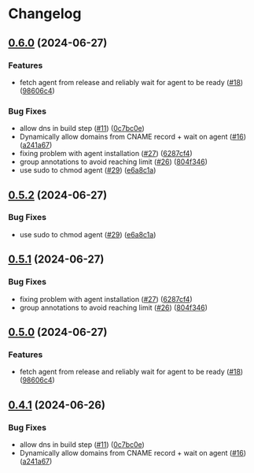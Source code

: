# Changelog

## [0.6.0](https://github.com/fallard84/bullfrog/compare/v0.5.2...v0.6.0) (2024-06-27)


### Features

* fetch agent from release and reliably wait for agent to be ready ([#18](https://github.com/fallard84/bullfrog/issues/18)) ([98606c4](https://github.com/fallard84/bullfrog/commit/98606c47408f749b09a1c2c65f9d46dbd4aa7a08))


### Bug Fixes

* allow dns in build step ([#11](https://github.com/fallard84/bullfrog/issues/11)) ([0c7bc0e](https://github.com/fallard84/bullfrog/commit/0c7bc0e45814594f0e965b03008816d3adfafde9))
* Dynamically allow domains from CNAME record + wait on agent ([#16](https://github.com/fallard84/bullfrog/issues/16)) ([a241a67](https://github.com/fallard84/bullfrog/commit/a241a6749ad41a69ddde1b16d80027509d1c9fce))
* fixing problem with agent installation ([#27](https://github.com/fallard84/bullfrog/issues/27)) ([6287cf4](https://github.com/fallard84/bullfrog/commit/6287cf455f993c8b4a1874eaf82520d7643b2f75))
* group annotations to avoid reaching limit ([#26](https://github.com/fallard84/bullfrog/issues/26)) ([804f346](https://github.com/fallard84/bullfrog/commit/804f346cfeebd7d234bbee61b2784501e164d00a))
* use sudo to chmod agent ([#29](https://github.com/fallard84/bullfrog/issues/29)) ([e6a8c1a](https://github.com/fallard84/bullfrog/commit/e6a8c1a2ef6fe5b233781995e6e46c680e3dcc13))

## [0.5.2](https://github.com/bullfrogsec/bullfrog/compare/v0.5.1...v0.5.2) (2024-06-27)


### Bug Fixes

* use sudo to chmod agent ([#29](https://github.com/bullfrogsec/bullfrog/issues/29)) ([e6a8c1a](https://github.com/bullfrogsec/bullfrog/commit/e6a8c1a2ef6fe5b233781995e6e46c680e3dcc13))

## [0.5.1](https://github.com/bullfrogsec/bullfrog/compare/v0.5.0...v0.5.1) (2024-06-27)


### Bug Fixes

* fixing problem with agent installation ([#27](https://github.com/bullfrogsec/bullfrog/issues/27)) ([6287cf4](https://github.com/bullfrogsec/bullfrog/commit/6287cf455f993c8b4a1874eaf82520d7643b2f75))
* group annotations to avoid reaching limit ([#26](https://github.com/bullfrogsec/bullfrog/issues/26)) ([804f346](https://github.com/bullfrogsec/bullfrog/commit/804f346cfeebd7d234bbee61b2784501e164d00a))

## [0.5.0](https://github.com/bullfrogsec/bullfrog/compare/v0.4.1...v0.5.0) (2024-06-27)


### Features

* fetch agent from release and reliably wait for agent to be ready ([#18](https://github.com/bullfrogsec/bullfrog/issues/18)) ([98606c4](https://github.com/bullfrogsec/bullfrog/commit/98606c47408f749b09a1c2c65f9d46dbd4aa7a08))

## [0.4.1](https://github.com/bullfrogsec/bullfrog/compare/v0.4.0...v0.4.1) (2024-06-26)


### Bug Fixes

* allow dns in build step ([#11](https://github.com/bullfrogsec/bullfrog/issues/11)) ([0c7bc0e](https://github.com/bullfrogsec/bullfrog/commit/0c7bc0e45814594f0e965b03008816d3adfafde9))
* Dynamically allow domains from CNAME record + wait on agent ([#16](https://github.com/bullfrogsec/bullfrog/issues/16)) ([a241a67](https://github.com/bullfrogsec/bullfrog/commit/a241a6749ad41a69ddde1b16d80027509d1c9fce))
